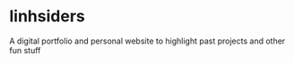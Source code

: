 # linhsiders
A digital portfolio and personal website to highlight past projects and other fun stuff
